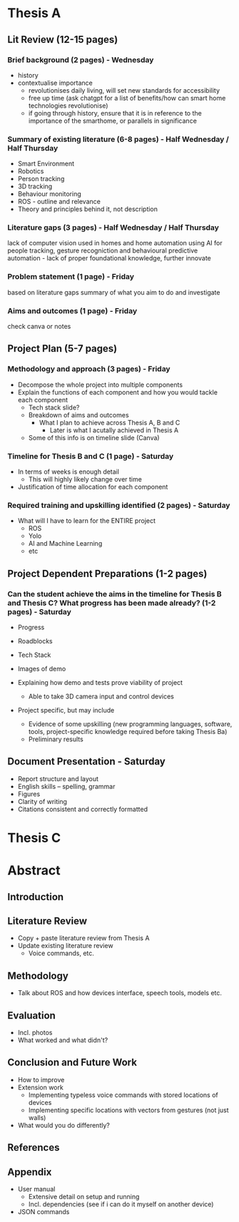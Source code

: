 # Thesis A
## Lit Review (12-15 pages)

### Brief background (2 pages) - Wednesday
- history
- contextualise importance
    - revolutionises daily living, will set new standards for accessibility
    - free up time (ask chatgpt for a list of benefits/how can smart home technologies revolutionise) 
    - if going through history, ensure that it is in reference to the importance of the smarthome, or parallels in significance

### Summary of existing literature (6-8 pages) - Half Wednesday / Half Thursday
- Smart Environment
- Robotics
- Person tracking
- 3D tracking
- Behaviour monitoring
- ROS - outline and relevance
- Theory and principles behind it, not description

### Literature gaps (3 pages) - Half Wednesday / Half Thursday
lack of computer vision used in homes and home automation
using AI for people tracking, gesture recogniction and behavioural predictive automation - lack of proper foundational knowledge, further innovate

### Problem statement (1 page) - Friday
based on literature gaps
summary of what you aim to do and investigate

### Aims and outcomes (1 page) - Friday
check canva or notes

## Project Plan (5-7 pages)

### Methodology and approach (3 pages) - Friday
- Decompose the whole project into multiple components
- Explain the functions of each component and how you would tackle each component
    - Tech stack slide?
    - Breakdown of aims and outcomes
        - What I plan to achieve across Thesis A, B and C
            - Later is what I acutally achieved in Thesis A
    - Some of this info is on timeline slide (Canva)

### Timeline for Thesis B and C (1 page) - Saturday
- In terms of weeks is enough detail
    - This will highly likely change over time
- Justification of time allocation for each component

### Required training and upskilling identified (2 pages) - Saturday
- What will I have to learn for the ENTIRE project
    - ROS
    - Yolo
    - AI and Machine Learning
    - etc

## Project Dependent Preparations (1-2 pages)

### Can the student achieve the aims in the timeline for Thesis B and Thesis C? What progress has been made already? (1-2 pages) - Saturday
- Progress
- Roadblocks
- Tech Stack
- Images of demo
- Explaining how demo and tests prove viability of project
    - Able to take 3D camera input and control devices

- Project specific, but may include
    - Evidence of some upskilling (new programming languages, software, tools, project-specific knowledge required before taking Thesis Ba)
    - Preliminary results

## Document Presentation - Saturday
- Report structure and layout
- English skills – spelling, grammar
- Figures
- Clarity of writing
- Citations consistent and correctly formatted

# Thesis C
# Abstract
## Introduction
## Literature Review
- Copy + paste literature review from Thesis A
- Update existing literature review
    - Voice commands, etc.
## Methodology
- Talk about ROS and how devices interface, speech tools, models etc.
## Evaluation
- Incl. photos
- What worked and what didn't?
## Conclusion and Future Work
- How to improve
- Extension work
    - Implementing typeless voice commands with stored locations of devices
    - Implementing specific locations with vectors from gestures (not just walls)
- What would you do differently?
## References
## Appendix
- User manual
    - Extensive detail on setup and running
    - Incl. dependencies (see if i can do it myself on another device)
- JSON commands
